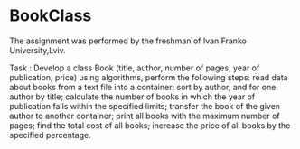 # BookClass

The assignment was performed by the freshman of Ivan Franko University,Lviv.

Task :
Develop a class Book (title, author, number of pages, year of publication, price) using algorithms, perform the following steps: 
read data about books from a text file into a container; 
sort by author, and for one author by title; 
calculate the number of books in which the year of publication falls within the specified limits; 
transfer the book of the given author to another container; 
print all books with the maximum number of pages; 
find the total cost of all books; 
increase the price of all books by the specified percentage.
